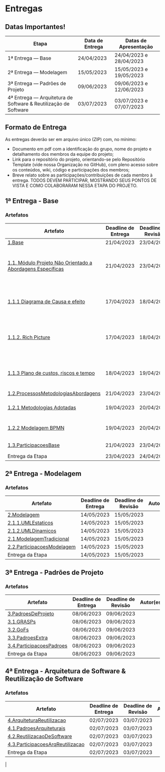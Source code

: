 # Entregas

## Datas Importantes!

| Etapa                                                           | Data de Entrega | Datas de Apresentação   |
|-----------------------------------------------------------------|-----------------|-------------------------|
| 1ª Entrega — Base                                               | 24/04/2023      | 24/04/2023 e 28/04/2023 |
| 2ª Entrega — Modelagem                                          | 15/05/2023      | 15/05/2023 e 19/05/2023 |
| 3ª Entrega — Padrões de Projeto                                 | 09/06/2023      | 09/06/2023 e 12/06/2023 |
| 4ª Entrega — Arquitetura de Software & Reutilização de Software | 03/07/2023      | 03/07/2023 e 07/07/2023 | 

## Formato de Entrega

As entregas deverão ser em arquivo único (ZIP) com, no mínimo:

- Documento em pdf com a identificação do grupo, nome do projeto e detalhamento dos membros da equipe do projeto;
- Link para o repositório do projeto, orientando-se pelo Repositório Template (vide nossa Organização no GitHub), com pleno acesso sobre os conteúdos, wiki, código e participações dos membros;
- Breve relato sobre as participações/contribuições de cada membro à entrega. TODOS DEVEM PARTICIPAR, MOSTRANDO SEUS
  PONTOS DE VISTA E COMO COLABORARAM NESSA ETAPA DO PROJETO.

## 1ª Entrega - Base

### Artefatos

| Artefato                                                                                           | Deadline de Entrega | Deadline de Revisão | Autor(es)                                    | Revisor(es)                  |
| -------------------------------------------------------------------------------------------------- | ------------------- | ------------------- | -------------------------------------------- | ---------------------------- |
| [1.Base](../1.Base/1.Base.md)                                                                      | 21/04/2023          | 23/04/2023          | ------                                       | ------                       |
| [1.1. Módulo Projeto Não Orientado a Abordagens Específicas](1.Base/1.1.AbordagemNaoEspecifica.md) | 21/04/2023          | 23/04/2023          | Nicolas Chagas, Lucas Felipe e Maria Abritta | Lucas Felipe e Maria Abritta |
| [1.1.1 Diagrama de Causa e efeito ](1.base/1.1.1.CausaEfeito.md)                                   | 17/04/2023          | 18/04/2023          | Nicolas Chagas, Lucas Felipe e Josué         | Nicolas Chagas               |
| [1.1.2. Rich Picture](1.Base/1.1.2.RichPicture.md)                                                 | 17/04/2023          | 18/04/2023          | Luíza Esteves, Lucas Gomes e João Pedro      | Nicolas Chagas               |
| [1.1.3 Plano de custos, riscos e tempo](1.Base/1.1.AbordagemNaoEspecifica.md)                      | 18/04/2023          | 19/04/2023          | Davi Silva, Guilherme Aguera e Maria Abritta | Lucas Felipe e Maria Abritta |
| [1.2.ProcessosMetodologiasAbordagens](/1.Base/1.2.1.MetodologiasAdotadas.md)                       | 21/04/2023          | 23/04/2023          | ------                                       | ------                       |
| [1.2.1 Metodologias Adotadas](/1.Base/1.2.1.MetodologiasAdotadas.md)                               | 19/04/2023          | 20/04/2023          | Davi Lima E Lucas Gabriel                    | Nicolas Chagas               |
| [1.2.2 Modelagem BPMN](/1.Base/1.2.2.ModelagemBPMN.md)                                             | 19/04/2023          | 20/04/2023          | Davi Lima E Lucas Gabriel                    | Nicolas Chagas               |
| [1.3.ParticipacoesBase](../1.Base/1.3.ParticipacoesBase.md)                                        | 21/04/2023          | 23/04/2023          | Todos os integrantes                         | Todos integrantes            |
| Entrega da Etapa                                                                                   | 23/04/2023          | 24/04/2023          | ------                                       | ------                       |

## 2ª Entrega - Modelagem

### Artefatos

| Artefato                                                                   | Deadline de Entrega | Deadline de Revisão | Autor(es) | Revisor(es) |
| -------------------------------------------------------------------------- | ------------------- | ------------------- | --------- | ----------- |
| [2.Modelagem](../2.Modelagem/2.Modelagem.md)                               | 14/05/2023          | 15/05/2023          |           |             |
| [2.1.1.UMLEstaticos](../2.Modelagem/2.1.1.UMLEstaticos.md)                 | 14/05/2023          | 15/05/2023          |           |             |
| [2.1.2.UMLDinamicos](../2.Modelagem/2.1.2.UMLDinamicos.md)                 | 14/05/2023          | 15/05/2023          |           |             |
| [2.1.ModelagemTradicional](../2.Modelagem/2.1.ModelagemTradicional.md)     | 14/05/2023          | 15/05/2023          |           |             |
| [2.2.ParticipacoesModelagem](../2.Modelagem/2.2.ParticipacoesModelagem.md) | 14/05/2023          | 15/05/2023          |           |             |
| Entrega da Etapa                                                           | 14/05/2023          | 15/05/2023          |           |             |

## 3ª Entrega - Padrões de Projeto

### Artefatos

| Artefato                                                                      | Deadline de Entrega | Deadline de Revisão | Autor(es) | Revisor(es) |
| ----------------------------------------------------------------------------- | ------------------- | ------------------- | --------- | ----------- |
| [3.PadroesDeProjeto](../3.PadroesDeProjeto/3.PadroesDeProjeto.md)             | 08/06/2023          | 09/06/2023          |           |             |
| [3.1.GRASPs](../3.PadroesDeProjeto/3.1.GRASPs.md)                             | 08/06/2023          | 09/06/2023          |           |             |
| [3.2.GoFs](../3.PadroesDeProjeto/3.2.GoFs.md)                                 | 08/06/2023          | 09/06/2023          |           |             |
| [3.3.PadroesExtra](../3.PadroesDeProjeto/3.3.PadroesExtra.md)                 | 08/06/2023          | 09/06/2023          |           |             |
| [3.4.ParticipacoesPadroes](../3.PadroesDeProjeto/3.4.ParticipacoesPadroes.md) | 08/06/2023          | 09/06/2023          |           |             |
| Entrega da Etapa                                                              | 08/06/2023          | 09/06/2023          |           |             |

## 4ª Entrega - Arquitetura de Software & Reutilização de Software

### Artefatos

| Artefato                                                                                             | Deadline de Entrega | Deadline de Revisão | Autor(es) | Revisor(es) |
| ---------------------------------------------------------------------------------------------------- | ------------------- | ------------------- | --------- | ----------- |
| [4.ArquiteturaReutilizacao](../4.ArquiteturaReutilizacao/4.ArquiteturaReutilizacao.md)               | 02/07/2023          | 03/07/2023          |           |             |
| [4.1.PadroesArquiteturais](../4.ArquiteturaReutilizacao/4.1.PadroesArquiteturais.md)                 | 02/07/2023          | 03/07/2023          |           |             |
| [4.2.ReutilizacaoDeSoftware](../4.ArquiteturaReutilizacao/4.2.ReutilizacaoDeSoftware.md)             | 02/07/2023          | 03/07/2023          |           |             |
| [4.3.ParticipacoesArqReutilizacao](../4.ArquiteturaReutilizacao/4.3.ParticipacoesArqReutilizacao.md) | 02/07/2023          | 03/07/2023          |           |             |
| Entrega da Etapa                                                                                     | 02/07/2023          | 03/07/2023          |           |             |
|                                                                           